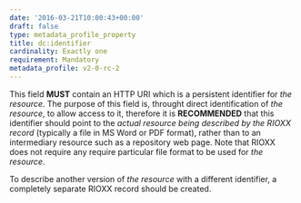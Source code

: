 ```yaml
---
date: '2016-03-21T10:00:43+00:00'
draft: false
type: metadata_profile_property
title: dc:identifier
cardinality: Exactly one
requirement: Mandatory
metadata_profile: v2-0-rc-2
---
```

This field **MUST** contain an HTTP URI which is a persistent identifier for *the resource*. The purpose of this field is, throught direct identification of *the resource*, to allow access to it, therefore it is **RECOMMENDED** that this identifier should point to the *actual resource being described by the RIOXX record* (typically a file in MS Word or PDF format), rather than to an intermediary resource such as a repository web page. Note that RIOXX does not require any require particular file format to be used for *the resource*.

To describe another version of *the resource* with a different identifier, a completely separate RIOXX record should be created.
